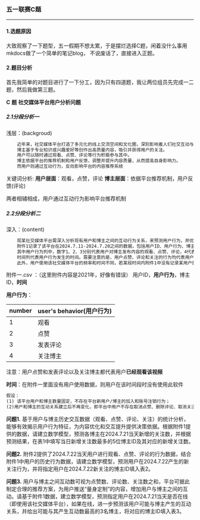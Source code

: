 ### 五一联赛C题

---

#### 1.选题原因

​	大致观察了一下题型，五一假期不想太累，于是摆烂选择C题，闲着没什么事用mkdocs做了一个简单的笔记blog，
不说废话了，直接进入正题。

#### 2.题目分析

​	首先我简单的对题目进行了一下分工，因为只有四道题，我让两位组员先完成一二题，然后我做第三题。

**C** **题** **社交媒体平台用户分析问题**

##### 2.1分段分析一

浅层：(backgroud)

```txt
	近年来，社交媒体平台打造了多元化的线上交流空间和文化圈，深刻影响着人们社交互动与信息获取。
	博主基于专业知识或兴趣爱好等创作出高质量内容，吸引并获得用户的关注。
	用户可以随时通过观看、点赞、评论等行为积极参与其中。
	博主依据平台的推荐机制和用户反馈，调整并提升内容质量，从而提高自身影响力。
	而用户则通过互动行为，反向影响平台的内容推荐系统
```

关键词分析:  **用户层面**：观看，点赞，评论 
**博主层面**：依据平台推荐机制，用户反馈(评论)   

两者相辅相成，用户通过互动行为影响平台推荐机制

##### 2.2分段分析二

深入：(content)

```txt
	现某社交媒体平台需深入分析现有用户和博主之间的互动行为关系，来预测用户行为，并优化内容推荐方法。
	附件1记录了该平台在2024.7.11-2024.7.20之间的数据，包括用户ID、用户行为、博主ID、时间。
	其中用户行为列中，数字1、2、3分别代表用户对博主发布内容的观看、点赞、评论，4代表关注该博主。
	时间列代表用户行为发生的时间。需要注意的是，用户点赞、评论和关注的行为均代表用户已观看了内容。
	此外，用户使用该社交媒体平台的频率和时间不同，若某段时间内附件1中没有记录某用户的行为数据，则代表该时段内用户没有使用该社交媒体平台。附件2中记录了2024.7.22用户进行观看、点赞、评论的行为数据。	
```

附件一.csv ：（这里附件内容是2021年，好像有错误）
用户ID，**用户行为**，博主ID，**时间**

**用户行为**：

| number | user's behavior(用户行为) |
| ------ | ------------------------- |
| 1      | 观看                      |
| 2      | 点赞                      |
| 3      | 发表评论                  |
| 4      | 关注博主                  |

注意：用户点赞和发表评论以及关注博主都代表用户**已经观看该视频**

**时间**：在附件一里面没有用户使用数据，则用户在该时间段时没有使用此软件

```txt
假设：
(1) 该平台用户和博主数量固定，不存在平台新用户/博主的加入和账号注销行为；
(2)用户和博主的互动关系建立后不再变化，即平台中用户不存在取消点赞、删除评论、取消关注的行为。请结合附件数据，建立数学模型，解决下列问题。
```

**问题1.**  基于用户与博主历史交互数据（观看、点赞、评论、关注）的统计分析，能够有效揭示用户行为特征，为内容优化和交互提升提供决策依据。根据附件1提供的数据，请建立数学模型，预测各博主在2024.7.21当天新增的关注数，并根据预测结果，在表1中填写当日新增关注数最多的5位博主ID及其对应的新增关注数。

**问题2.** 附件2提供了2024.7.22当天用户进行观看、点赞、评论的行为数据，结合附件1中用户的历史行为数据，请建立数学模型，预测用户在2024.7.22产生的新关注行为，并将指定用户在2024.7.22新关注的博主ID填入表2。

**问题3.** 用户与博主之间互动数可视为点赞数、评论数、关注数之和，平台可据此制定合理的推荐方案，为用户推送“量身定制”的内容，增加用户与博主之间的互动。请基于附件1数据，建立数学模型，预测指定用户在2024.7.21当天是否在线（即使用该社交媒体平台），如果在线，进一步预测该用户可能与博主产生的互动关系，并给出可能与其产生互动数最高的3名博主，将对应的博主ID填入表3。
